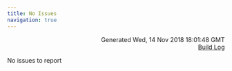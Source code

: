 ```yaml
---
title: No Issues
navigation: true
---
```

<p style="text-align:right;color:#cccs">
Generated Wed, 14 Nov 2018 18:01:48 GMT
<br><a href="http://35.177.130.99:8080/job/look-at-me-sideways/401/console">Build Log</a>
</p>


<p>No issues to report</p>





